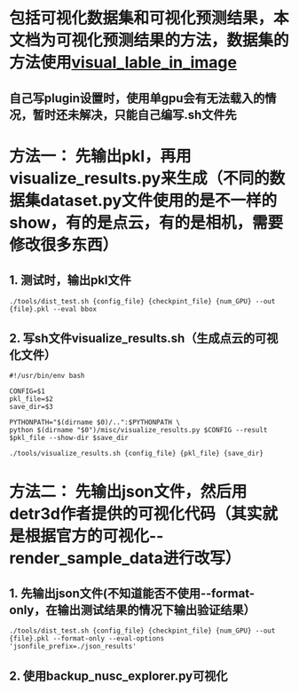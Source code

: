 # 包括可视化数据集和可视化预测结果，本文档为可视化预测结果的方法，数据集的方法使用[visual_lable_in_image](https://github.com/DFLyan/setup_of_system/tree/master/mmdetection/visual_lable_in_image)
## 自己写plugin设置时，使用单gpu会有无法载入的情况，暂时还未解决，只能自己编写.sh文件先
# 方法一： 先输出pkl，再用visualize_results.py来生成（不同的数据集dataset.py文件使用的是不一样的show，有的是点云，有的是相机，需要修改很多东西）
## 1. 测试时，输出pkl文件
```
./tools/dist_test.sh {config_file} {checkpint_file} {num_GPU} --out {file}.pkl --eval bbox 
```

## 2. 写sh文件visualize_results.sh（生成点云的可视化文件）
```
#!/usr/bin/env bash

CONFIG=$1
pkl_file=$2
save_dir=$3

PYTHONPATH="$(dirname $0)/..":$PYTHONPATH \
python $(dirname "$0")/misc/visualize_results.py $CONFIG --result $pkl_file --show-dir $save_dir
```

```
./tools/visualize_results.sh {config_file} {pkl_file} {save_dir}
```

# 方法二： 先输出json文件，然后用detr3d作者提供的可视化代码（其实就是根据官方的可视化--render_sample_data进行改写）
## 1. 先输出json文件(不知道能否不使用--format-only，在输出测试结果的情况下输出验证结果）
```
./tools/dist_test.sh {config_file} {checkpint_file} {num_GPU} --out {file}.pkl --format-only --eval-options 'jsonfile_prefix=./json_results'
```

## 2. 使用backup_nusc_explorer.py可视化
